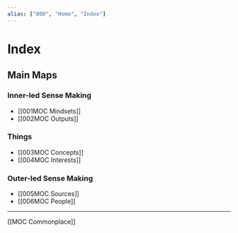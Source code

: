 ```yaml
---
alias: ["000", "Home", "Index"]
---
```


# Index
## Main Maps
### Inner-led Sense Making
- [[001MOC Mindsets]]
- [[002MOC Outputs]]
### Things
- [[003MOC Concepts]]
- [[004MOC Interests]]

### Outer-led Sense Making
- [[005MOC Sources]] 
- [[006MOC People]]


---
[[MOC Commonplace]]